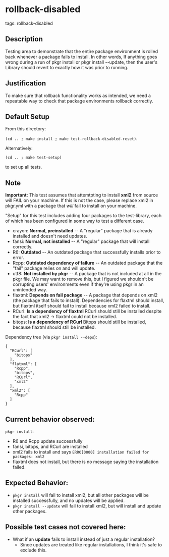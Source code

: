 # rollback-disabled
tags: rollback-disabled

## Description
Testing area to demonstrate that the entire package environment is rolled back
whenever a package fails to install. In other words, If anything goes wrong
during a run of pkgr install or pkgr install --update, then the user's Library
should revert to exactly how it was prior to running.

## Justification
To make sure that rollback functionality works as intended, we need a repeatable way to check that package environments rollback correctly.

## Default Setup
From this directory:

`(cd .. ; make install ; make test-rollback-disabled-reset)`.

Alternatively:

`(cd .. ; make test-setup)`

to set up all tests.

## Note
**Important:**
This test assumes that attemtpting to install **xml2** from source will FAIL on your machine. If this is not the case, please replace xml2 in pkgr.yml with a package that _will_ fail to install on your machine.


"Setup" for this test includes adding four packages to the test-library, each of
which has been configured in some way to test a different case.

* crayon: **Normal, preinstalled** -- A "regular" package that is already installed and doesn't need updates.
* fansi: **Normal, not installed** -- A "regular" package that will install correctly.
* R6: **Outdated** -- An outdated package that successfully installs prior to error.
* Rcpp: **Outdated dependency of failure** -- An outdated package that the "fail" package relies on and will update.
* utf8: **Not installed by pkgr** -- A package that is not included at all in the pkgr file. We may want to remove this, but I figured we shouldn't be corrupting users' environments even if they're using pkgr in an unintended way.
* flaxtml: **Depends on fail package** -- A package that depends on xml2 (the package that fails to install). Dependencies for flaxtml should install, but flaxtml itself should fail to install because xml2 failed to install.
* RCurl: **Is a dependency of flaxtml** RCurl should still be installed despite the fact that xml2 -> flaxtml could not be installed.
* bitops: **Is a dependency of RCurl** Bitops should still be installed, because flaxtml should still be installed.

Dependency tree (via `pkgr install --deps`):
```
{
  "RCurl": [
    "bitops"
  ],
  "flatxml": [
    "Rcpp",
    "bitops",
    "RCurl",
    "xml2"
  ],
  "xml2": [
    "Rcpp"
  ]
}
```

## Current behavior observed:
`pkgr install`:
* R6 and Rcpp update successfully
* fansi, bitops, and RCurl are installed
* xml2 fails to install and says `ERRO[0000] installation failed for packages: xml2`     
* flaxtml does not install, but there is no message saying the installation failed.


## Expected Behavior:

* `pkgr install` will fail to install xml2, but all other packages will be installed successfully, and no updates will be applied.
* `pkgr install --update` will fail to install xml2, but will install and update other packages.


## Possible test cases not covered here:
* What if an **update** fails to install instead of just a regular installation?
  - Since updates are treated like regular installations, I think it's safe to exclude this.
